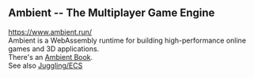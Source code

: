 ## Ambient -- The Multiplayer Game Engine
https://www.ambient.run/  
Ambient is a WebAssembly runtime for building high-performance online games and 3D applications.  
There's an [Ambient Book](https://ambientrun.github.io/Ambient/).  
See also [Juggling/ECS](../juggling/entity_component_system)
